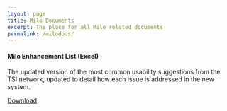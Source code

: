 ```yaml
---
layout: page
title: Milo Documents
excerpt: The place for all Milo related documents
permalink: /milodocs/
---
```


#### Milo Enhancement List (Excel)

The updated version of the most common usability suggestions from the TSI network, updated to detail how each issue is addressed in the new system.

<a class="btn btn-link btn-lg" href="/documents/Milo enhancement list MUG March 15.xlsx">Download</a>
